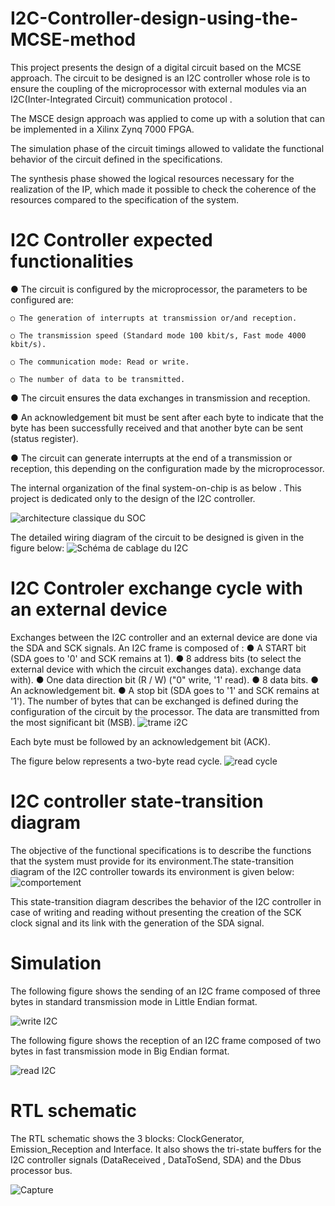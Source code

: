 # I2C-Controller-design-using-the-MCSE-method
This project presents the design of a digital circuit based on the MCSE approach.
The circuit to be designed is an I2C controller whose role is to ensure the coupling of the microprocessor with external modules via an I2C(Inter-Integrated Circuit) communication protocol . 

The MSCE design approach was applied to come up with a solution that can be implemented in a Xilinx Zynq 7000 FPGA.

The simulation phase of the circuit timings allowed to validate the functional behavior of the circuit defined in the specifications.

The synthesis phase showed the logical resources necessary for the realization of the IP, which made it possible to check the coherence of the resources compared to the specification of the system.
# I2C Controller expected functionalities
● The circuit is configured by the microprocessor, the parameters to be configured are:

    ○ The generation of interrupts at transmission or/and reception.
    
    ○ The transmission speed (Standard mode 100 kbit/s, Fast mode 4000 kbit/s).
    
    ○ The communication mode: Read or write.
    
    ○ The number of data to be transmitted.
    
● The circuit ensures the data exchanges in transmission and reception.

● An acknowledgement bit must be sent after each byte to indicate that the byte has been
successfully received and that another byte can be sent (status register).

● The circuit can generate interrupts at the end of a transmission or reception, this
depending on the configuration made by the microprocessor.

The internal organization of the final system-on-chip is as below . This project is dedicated only to the design of the I2C controller.

![architecture classique du SOC](https://user-images.githubusercontent.com/92653832/208107451-6ca79e30-92b5-499b-a500-357648efbc4e.png)

The detailed wiring diagram of the circuit to be designed is given in the figure below:
![Schéma de cablage du I2C](https://user-images.githubusercontent.com/92653832/208107913-fbcba95e-f21f-4d8f-bfd1-c4d9e4850ce1.png)
# I2C Controler exchange cycle with an external device
Exchanges between the I2C controller and an external device are done via the SDA and SCK signals.
An I2C frame is composed of :
● A START bit (SDA goes to '0' and SCK remains at 1).
● 8 address bits (to select the external device with which the circuit exchanges data).
exchange data with).
● One data direction bit (R / W) ("0" write, '1' read).
● 8 data bits.
● An acknowledgement bit.
● A stop bit (SDA goes to '1' and SCK remains at '1').
The number of bytes that can be exchanged is defined during the configuration of the circuit by the processor. The data are transmitted from the most significant bit (MSB).
![trame i2C](https://user-images.githubusercontent.com/92653832/208107921-ce810d54-f1ca-45c0-ad89-35a68e710961.png)

Each byte must be followed by an acknowledgement bit (ACK).

The figure below represents a two-byte read cycle.
![read cycle](https://user-images.githubusercontent.com/92653832/208108854-13b57cdd-79cd-496b-b717-4148846ce528.png)
# I2C controller state-transition diagram
The objective of the functional specifications is to describe the functions that the system must provide for its environment.The state-transition diagram of the I2C controller towards its environment is given below:
![comportement](https://user-images.githubusercontent.com/92653832/208109475-40ce3920-586d-408e-8b34-cabd45ce3ac4.png)

This state-transition diagram describes the behavior of the I2C controller in case of writing and reading without
presenting the creation of the SCK clock signal and its link with the generation of the SDA signal. 

# Simulation 
The following figure shows the sending of an I2C frame composed of three bytes in standard transmission mode in Little Endian format. 

![write I2C](https://user-images.githubusercontent.com/92653832/208110260-98b8e811-7ab1-4c7a-a699-a672e373d843.png)

 The following figure shows the reception of an I2C frame composed of two bytes in fast transmission mode in Big Endian format. 
 
![read I2C](https://user-images.githubusercontent.com/92653832/208110250-8ffae556-7834-466b-bdc8-3720b6a5ae21.png)

# RTL schematic
The RTL schematic shows the 3 blocks: ClockGenerator, Emission_Reception and Interface. It also shows the tri-state buffers for the I2C controller signals (DataReceived , DataToSend, SDA) and the Dbus processor bus.

![Capture](https://user-images.githubusercontent.com/92653832/208111235-97470fc1-bc87-4a44-a565-ded0aea33b42.PNG)
